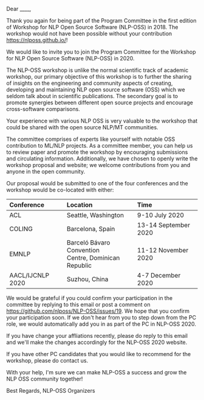 Dear ____,

Thank you again for being part of the Program Committee in the first edition of Workshop for NLP Open Source Software (NLP-OSS) in 2018. The workshop would not have been possible without your contribution https://nlposs.github.io/!

We would like to invite you to join the Program Committee for the Workshop for NLP Open Source Software (NLP-OSS) in 2020. 

The NLP-OSS workshop is unlike the normal scientific track of academic workshop, our primary objective of this workshop is to further the sharing of insights on the engineering and community aspects of creating, developing and maintaining NLP open source software (OSS) which we seldom talk about in scientific publications. The secondary goal is to promote synergies between different open source projects and encourage cross-software comparisons. 

Your experience with various NLP OSS is very valuable to the workshop that could be shared with the open source NLP/MT communities.

The committee comprises of experts like yourself with notable OSS contribution to ML/NLP projects. As a committee member, you can help us to review paper and promote the workshop by encouraging submissions and circulating information. Additionally, we have chosen to openly write the workshop proposal and website; we welcome contributions from you and anyone in the open community.

Our proposal would be submitted to one of the four conferences and the workshop would be co-located with either:

| Conference	| Location | 	Time | 
|:-|:-|:-|
| ACL	| Seattle, Washington | 9-10 July 2020|
| COLING	| Barcelona, Spain | 13-14 September 2020 |
| EMNLP	| Barceló Bávaro Convention <br> Centre, Dominican Republic  | 11-12 November 2020 |
| AACL/IJCNLP 2020 | Suzhou, China | 4-7 December 2020 | 

We would be grateful if you could confirm your participation in the committee by replying to this email or post a comment on https://github.com/nlposs/NLP-OSS/issues/19. We hope that you confirm your participation soon. If we don't hear from you to step down from the PC role, we would automatically add you in as part of the PC in NLP-OSS 2020. 

If you have change your affliations recently, please do reply to this email and we'll make the changes accordingly for the NLP-OSS 2020 website. 

If you have other PC candidates that you would like to recommend for the workshop, please do contact us. 

With your help, I'm sure we can make NLP-OSS a success and grow the NLP OSS community together!

Best Regards,
NLP-OSS Organizers
